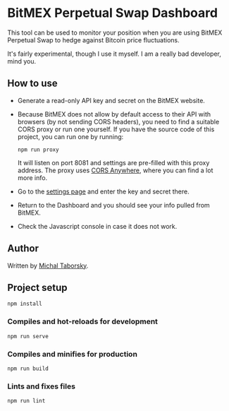 # BitMEX Perpetual Swap Dashboard

This tool can be used to monitor your position when you are using BitMEX Perpetual Swap to hedge against Bitcoin price fluctuations.

It's fairly experimental, though I use it myself. I am a really bad developer, mind you.

## How to use

- Generate a read-only API key and secret on the BitMEX website.
- Because BitMEX does not allow by default access to their API with browsers (by not sending CORS headers), you need to find a suitable CORS proxy or run one yourself. If you have the source code of this project, you can run one by running:

  ```
  npm run proxy
  ```

  It will listen on port 8081 and settings are pre-filled with this proxy address. The proxy uses [CORS Anywhere](https://github.com/Rob--W/cors-anywhere/), where you can find a lot more info.
- Go to the [settings page](settings) and enter the key and secret there.
- Return to the Dashboard and you should see your info pulled from BitMEX.
- Check the Javascript console in case it does not work.

## Author

Written by [Michal Taborsky](https://taborsky.cz/about).

## Project setup

```
npm install
```

### Compiles and hot-reloads for development

```
npm run serve
```

### Compiles and minifies for production

```
npm run build
```

### Lints and fixes files

```
npm run lint
```
